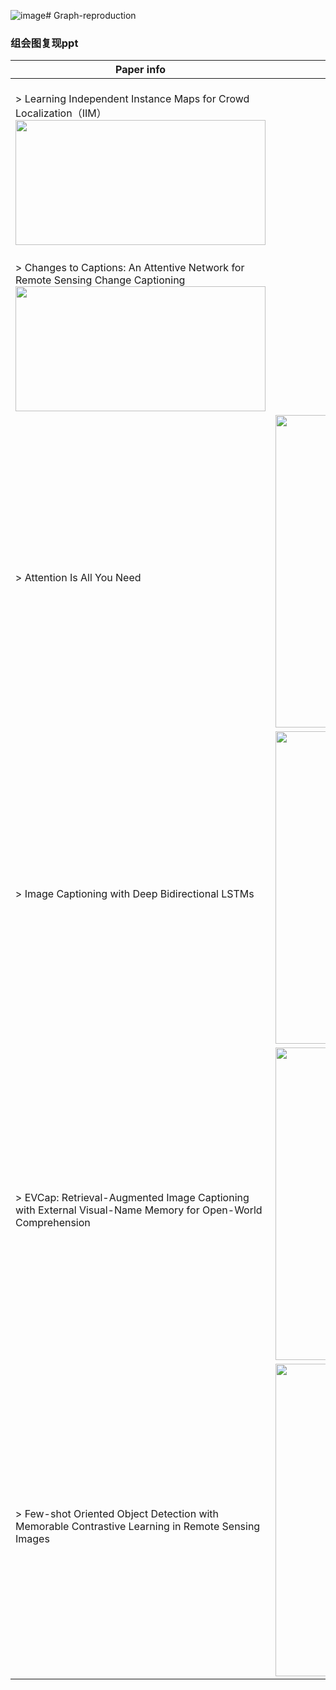 ![image](https://github.com/user-attachments/assets/a879e4e3-27f3-4312-9815-d6c2b3f29d34)# Graph-reproduction
### 组会图复现ppt
| Paper info | Key elements |
|---|---|
|<br/>> Learning Independent Instance Maps for Crowd Localization（IIM）  <div align="center"><img src="https://github.com/iOPENCap/Graph-reproduction/assets/121782993/40612ad4-1006-412d-95d2-51098a45901e" width="400" height="200"> | <div align="center"><br/>> [Rounded line arrow(圆角折线箭头)](https://blog.csdn.net/p_memory/article/details/121522077) <div align="center"><img src="https://github.com/user-attachments/assets/bc644483-b4c4-483a-a2a2-a04accbf3cbe" width="200" height="200">
|<br/>> Changes to Captions: An Attentive Network for Remote Sensing Change Captioning  <div align="center"><img src="https://github.com/iOPENCap/Graph-reproduction/assets/121782993/e05ee36c-3291-4c08-aae0-e9d992935022" width="400" height="200"> |
|<br/>> Attention Is All You Need | <div align="center"><img src="https://github.com/iOPENCap/Graph-reproduction/assets/121782993/baea6c14-3dc9-40b6-8626-91c71c3aff6f" width="500">
|<br/>> Image Captioning with Deep Bidirectional LSTMs | <div align="center"><img src="https://github.com/iOPENCap/Graph-reproduction/assets/121782993/bb30fa47-fc1c-4490-a7f8-05f9454ba708" width="500">
|<br/>> EVCap: Retrieval-Augmented Image Captioning with External Visual-Name Memory for Open-World Comprehension | <div align="center"><img src="https://github.com/iOPENCap/Graph-reproduction/assets/149236295/cae79037-407b-406b-b82d-aad9c1c52443" width="500">
|<br/>> Few-shot Oriented Object Detection with Memorable Contrastive Learning in Remote Sensing Images | <div align="center"><img src="https://github.com/iOPENCap/Graph-reproduction/assets/149236295/22698176-8881-42ba-9d33-530f48564841" width="500">

